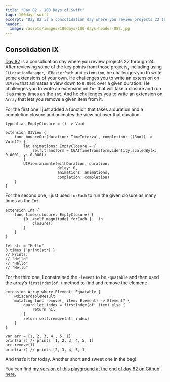 ```yaml
---
title: "Day 82 - 100 Days of Swift"
tags: 100days swift
excerpt: "Day 82 is a consolidation day where you review projects 22 through 24. After reviewing some of the key points from those projects, including using `CLLocationManager`, `UIBezierPath` and `extension`.  Then he challenges you to write some extensions of your own. He challenges you to write an extension on `UIView` that animates a view down to `0.0001`  over a given duration. He challenges you to write an extension on `Int` that will take a closure and run it as many times as the `Int`. And he challenges you to write an extension on `Array` that lets you remove a given item from it."
header:
  image: /assets/images/100days/100-days-header-082.jpg
---
```

## Consolidation IX  
[Day 82](https://www.hackingwithswift.com/100/82) is a consolidation day where you review projects 22 through 24. After reviewing some of the key points from those projects, including using `CLLocationManager`, `UIBezierPath` and `extension`, he challenges you to write some extensions of your own. He challenges you to write an extension on `UIView` that animates a view down to `0.0001`  over a given duration. He challenges you to write an extension on `Int` that will take a closure and run it as many times as the `Int`. And he challenges you to write an extension on `Array` that lets you remove a given item from it.

For the first one I just added a function that takes a duration and a completion closure and animates the view out over that duration:
```
typealias EmptyClosure = () -> Void

extension UIView {
    func bounceOut(duration: TimeInterval, completion: ((Bool) -> Void)?) {
        let animations: EmptyClosure = {
            self.transform = CGAffineTransform.identity.scaledBy(x: 0.0001, y: 0.0001)
        }
        UIView.animate(withDuration: duration,
                       delay: 0,
                       animations: animations,
                       completion: completion)
    }
}
```

For the second one, I just used `forEach` to run the given closure as many times as the `Int`:
```
extension Int {
    func times(closure: EmptyClosure) {
        (0..<self.magnitude).forEach { _ in
            closure()
        }
    }
}

let str = "Hello"
3.times { print(str) }
// Prints:
// "Hello"
// "Hello"
// "Hello"
```

For the third one, I constrained the `Element` to be `Equatable` and then used the array’s `firstIndex(of:)` method to find and remove the element:
```
extension Array where Element: Equatable {
    @discardableResult
    mutating func remove(_ item: Element) -> Element? {
        guard let index = firstIndex(of: item) else {
            return nil
        }
        return self.remove(at: index)
    }
}

var arr = [1, 2, 3, 4 , 5, 1]
print(arr) // prints [1, 2, 3, 4, 5, 1]
arr.remove(1)
print(arr) // prints [2, 3, 4, 5, 1]
```

And that’s it for today. Another short and sweet one in the bag!

You can find [my version of this playground at the end of day 82 on Github here.](https://github.com/dillon-mce/100-days-swift-projects/tree/7943cc7728c93cd60ddd4b94aeaff73c42aa414e/Day82Challenge)
